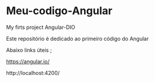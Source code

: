 # Meu-codigo-Angular

My firts project Angular-DIO

Este repositório é dedicado ao primeiro código do Angular


Abaixo links úteis ;

https://angular.io/

http://localhost:4200/

